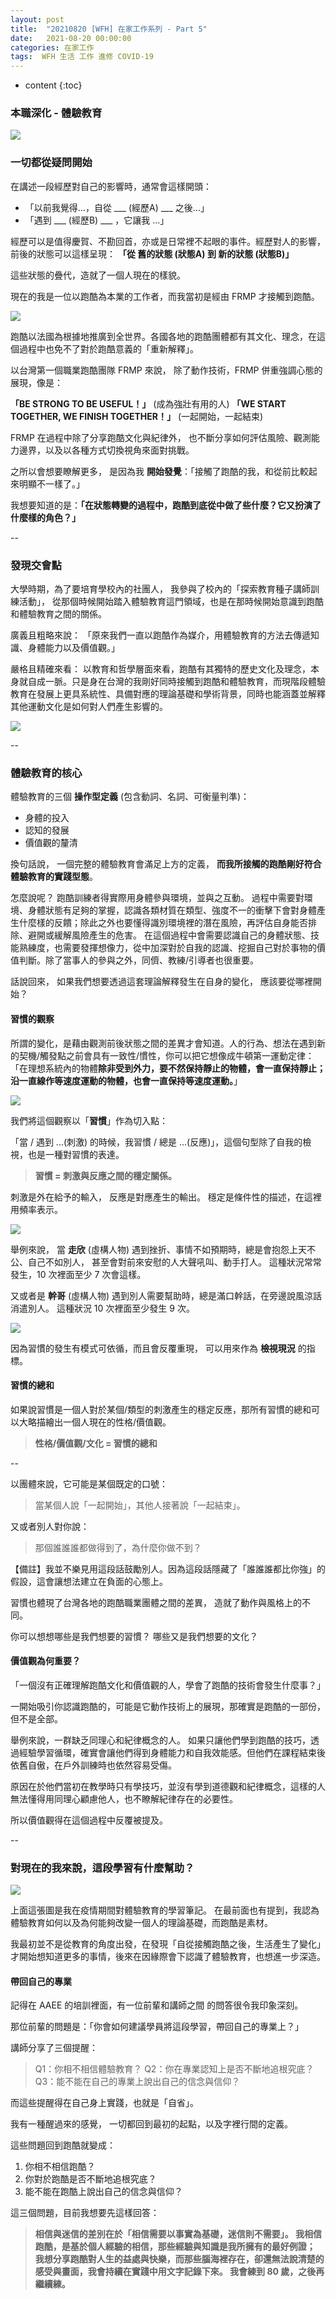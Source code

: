 ```yaml
---
layout: post
title:  "20210820 [WFH] 在家工作系列 - Part 5"
date:   2021-08-20 00:00:00
categories: 在家工作
tags:  WFH 生活 工作 進修 COVID-19
---
```



* content
{:toc}


### 本職深化 - 體驗教育

![](https://i.imgur.com/ZNkLggT.jpg)


### 一切都從疑問開始

在講述一段經歷對自己的影響時，通常會這樣開頭：
* 「以前我覺得...，自從 ___ (經歷A) ___ 之後...」
* 「遇到 ___ (經歷B) ___ ，它讓我 ...」

經歷可以是值得慶賀、不勘回首，亦或是日常裡不起眼的事件。經歷對人的影響，前後的狀態可以這樣呈現：
**「從 舊的狀態 (狀態A) 到 新的狀態 (狀態B)」**

這些狀態的疊代，造就了一個人現在的樣貌。

現在的我是一位以跑酷為本業的工作者，而我當初是經由 FRMP 才接觸到跑酷。

![](https://i.imgur.com/FWScUgh.jpg)

跑酷以法國為根據地推廣到全世界。各國各地的跑酷團體都有其文化、理念，在這個過程中也免不了對於跑酷意義的「重新解釋」。

以台灣第一個職業跑酷團隊 FRMP 來說，
除了動作技術，FRMP 併重強調心態的展現，像是：

**「BE STRONG TO BE USEFUL！」** (成為強壯有用的人)
**「WE START TOGETHER, WE FINISH TOGETHER！」** (一起開始，一起結束)

FRMP 在過程中除了分享跑酷文化與紀律外，
也不斷分享如何評估風險、觀測能力邊界，以及以各種方式切換視角來面對挑戰。

之所以會想要瞭解更多，
是因為我 **開始發覺**：「接觸了跑酷的我，和從前比較起來明顯不一樣了。」

我想要知道的是：**「在狀態轉變的過程中，跑酷到底從中做了些什麼？它又扮演了什麼樣的角色？」**


--


### 發現交會點

大學時期，為了要培育學校內的社團人，
我參與了校內的「探索教育種子講師訓練活動」，
從那個時候開始踏入體驗教育這門領域，也是在那時候開始意識到跑酷和體驗教育之間的關係。

廣義且粗略來說：
「原來我們一直以跑酷作為媒介，用體驗教育的方法去傳遞知識、身體能力以及價值觀。」

嚴格且精確來看：
以教育和哲學層面來看，跑酷有其獨特的歷史文化及理念，本身就自成一脈。只是身在台灣的我剛好同時接觸到跑酷和體驗教育，而現階段體驗教育在發展上更具系統性、具備對應的理論基礎和學術背景，同時也能涵蓋並解釋其他運動文化是如何對人們產生影響的。

![](https://i.imgur.com/qspYqyw.jpg)


--


### 體驗教育的核心

體驗教育的三個 **操作型定義** (包含動詞、名詞、可衡量判準)：
* 身體的投入
* 認知的發展
* 價值觀的釐清

換句話說，
一個完整的體驗教育會滿足上方的定義，
**而我所接觸的跑酷剛好符合體驗教育的實踐型態**。

怎麼說呢？
跑酷訓練者得實際用身體參與環境，並與之互動。
過程中需要對環境、身體狀態有足夠的掌握，認識各類材質在類型、強度不一的衝擊下會對身體產生什麼樣的反饋；除此之外也要懂得識別環境裡的潛在風險，再評估自身能否排除、避開或緩解風險產生的危害。
在這個過程中會需要認識自己的身體狀態、技能熟練度，也需要發揮想像力，從中加深對於自我的認識、挖掘自己對於事物的價值判斷。除了當事人的參與之外，同儕、教練/引導者也很重要。

話說回來，
如果我們想要透過這套理論解釋發生在自身的變化，
應該要從哪裡開始？


#### 習慣的觀察

所謂的變化，是藉由觀測前後狀態之間的差異才會知道。人的行為、想法在遇到新的契機/觸發點之前會具有一致性/慣性，你可以把它想像成牛頓第一運動定律：「在理想系統內的物體**除非受到外力，要不然保持靜止的物體，會一直保持靜止；沿一直線作等速度運動的物體，也會一直保持等速度運動。**」

![](https://i.imgur.com/OIXtgue.jpg)

我們將這個觀察以「**習慣**」作為切入點：

「當 / 遇到 ...(刺激) 的時候，我習慣 / 總是 ...(反應)」，這個句型除了自我的檢視，也是一種對習慣的表達。

> **習慣 = 刺激與反應之間的穩定關係。**

刺激是外在給予的輸入，
反應是對應產生的輸出。
穩定是條件性的描述，在這裡用頻率表示。

![](https://i.imgur.com/PYjPw9e.jpg)

舉例來說，
當 **走欣** (虛構人物) 遇到挫折、事情不如預期時，總是會抱怨上天不公、自己不如別人，
甚至會對前來安慰的人大聲吼叫、動手打人。
這種狀況常常發生，10 次裡面至少 7 次會這樣。

又或者是 **幹哥** (虛構人物) 遇到別人需要幫助時，總是滿口幹話，在旁邊說風涼話消遣別人。
這種狀況 10 次裡面至少發生 9 次。

![](https://i.imgur.com/t2Fjcau.jpg)

因為習慣的發生有模式可依循，而且會反覆重現，
可以用來作為 **檢視現況** 的指標。


#### 習慣的總和

如果說習慣是一個人對於某個/類型的刺激產生的穩定反應，那所有習慣的總和可以大略描繪出一個人現在的性格/價值觀。

> **性格/價值觀/文化 = 習慣的總和**

--

以團體來說，它可能是某個既定的口號：
> 當某個人說「一起開始」，其他人接著說「一起結束」。

又或者別人對你說：
> 那個誰誰誰都做得到了，為什麼你做不到？

【備註】我並不樂見用這段話鼓勵別人。因為這段話隱藏了「誰誰誰都比你強」的假設，這會讓想法建立在負面的心態上。


習慣也體現了台灣各地的跑酷職業團體之間的差異，
造就了動作與風格上的不同。

你可以想想哪些是我們想要的習慣？
哪些又是我們想要的文化？


#### 價值觀為何重要？

「一個沒有正確理解跑酷文化和價值觀的人，學會了跑酷的技術會發生什麼事？」

一開始吸引你認識跑酷的，可能是它動作技術上的展現，那確實是跑酷的一部份，但不是全部。

舉例來說，一群缺乏同理心和紀律概念的人。
如果只讓他們學到跑酷的技巧，透過經驗學習循環，確實會讓他們得到身體能力和自我效能感。但他們在課程結束後依舊自傲，在戶外訓練時也依然容易受傷。

原因在於他們當初在教學時只有學技巧，並沒有學到道德觀和紀律概念，這樣的人無法懂得用同理心顧慮他人，也不瞭解紀律存在的必要性。

所以價值觀得在這個過程中反覆被提及。


--


### 對現在的我來說，這段學習有什麼幫助？

![](https://i.imgur.com/f3OpGE3.jpg)

上面這張圖是我在疫情期間對體驗教育的學習筆記。
在最前面也有提到，我認為體驗教育如何以及為何能夠改變一個人的理論基礎，而跑酷是素材。

我最初並不是從教育的角度出發，在發現「自從接觸跑酷之後，生活產生了變化」才開始想知道更多的事情，後來在因緣際會下認識了體驗教育，也想進一步深造。


#### 帶回自己的專業

記得在 AAEE 的培訓裡面，有一位前輩和講師之間
的問答很令我印象深刻。

那位前輩的問題是：「你會如何建議學員將這段學習，帶回自己的專業上？」

講師分享了三個提醒：
> Q1：你相不相信體驗教育？
> Q2：你在專業認知上是否不斷地追根究底？
> Q3：能不能在自己的專業上說出自己的信念與信仰？

而這些提醒得在自己身上實踐，也就是「自省」。

我有一種醒過來的感覺，
一切都回到最初的起點，以及字裡行間的定義。

這些問題回到跑酷就變成：
1. 你相不相信跑酷？
2. 你對於跑酷是否不斷地追根究底？
3. 能不能在跑酷上說出自己的信念與信仰？


這三個問題，目前我想要先這樣回答：

> **相信與迷信的差別在於「相信需要以事實為基礎，迷信則不需要」。
> 我相信跑酷，是基於個人經驗的相信，那些經驗與知識是我所擁有的最好例證；
> 我想分享跑酷對人生的益處與快樂，而那些腦海裡存在，卻還無法說清楚的感受與畫面，我會持續在實踐中用文字記錄下來。
> 我會練到 80 歲，之後再繼續練。**